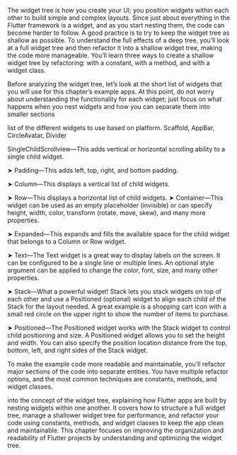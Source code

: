 The widget tree is how you create your UI; you position widgets within each other to build simple and complex layouts. Since just about everything in the Flutter framework is a widget, and as you start nesting them, the code can become harder to follow. A good practice is to try to keep the widget tree as shallow as possible. To understand the full effects of a deep tree, you’ll look at a full widget tree and then refactor it into a shallow widget tree, making the code more manageable. You’ll learn three ways to create a shallow widget tree by refactoring: with a constant, with a method, and with a widget class. 

Before analyzing the widget tree, let’s look at the short list of widgets that you will use for this chapter’s example apps. At this point, do not worry about understanding the functionality for each widget; just focus on what happens when you nest widgets and how you can separate them into smaller sections 

list of the different widgets to use based on platform. Scaffold, AppBar, CircleAvatar, Divider 

SingleChildScrollview—This adds vertical or horizontal scrolling ability to a single child widget.  

➤ Padding—This adds left, top, right, and bottom padding.  

➤ Column—This displays a vertical list of child widgets.  

➤ Row—This displays a horizontal list of child widgets. ➤ Container—This widget can be used as an empty placeholder (invisible) or can specify height, width, color, transform (rotate, move, skew), and many more properties. 

 ➤ Expanded—This expands and fills the available space for the child widget that belongs to a Column or Row widget.  

➤ Text—The Text widget is a great way to display labels on the screen. It can be configured to be a single line or multiple lines. An optional style argument can be applied to change the color, font, size, and many other properties. 

➤ Stack—What a powerful widget! Stack lets you stack widgets on top of each other and use a Positioned (optional) widget to align each child of the Stack for the layout needed. A great example is a shopping cart icon with a small red circle on the upper right to show the number of items to purchase.  

➤ Positioned—The Positioned widget works with the Stack widget to control child positioning and size. A Positioned widget allows you to set the height and width. You can also specify the position location distance from the top, bottom, left, and right sides of the Stack widget. 

To make the example code more readable and maintainable, you’ll refactor major sections of the code into separate entities. You have multiple refactor options, and the most common techniques are constants, methods, and widget classes. 

into the concept of the widget tree, explaining how Flutter apps are built by nesting widgets within one another. It covers how to structure a full widget tree, manage a shallower widget tree for performance, and refactor your code using constants, methods, and widget classes to keep the app clean and maintainable. This chapter focuses on improving the organization and readability of Flutter projects by understanding and optimizing the widget tree. 
